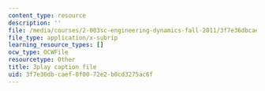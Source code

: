 ```yaml
---
content_type: resource
description: ''
file: /media/courses/2-003sc-engineering-dynamics-fall-2011/3f7e36dbcaef8f0072e2b0cd3275ac6f_osyKjTQuwlk.srt
file_type: application/x-subrip
learning_resource_types: []
ocw_type: OCWFile
resourcetype: Other
title: 3play caption file
uid: 3f7e36db-caef-8f00-72e2-b0cd3275ac6f
---
```


